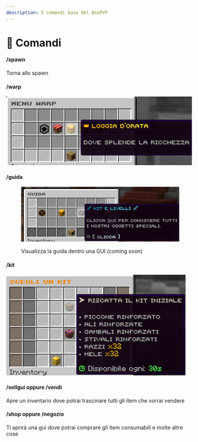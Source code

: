 ```yaml
---
description: I comandi base del BoxPVP
---
```


# 🔌 Comandi

#### /spawn

Torna allo spawn

#### /warp

![](<.gitbook/assets/image (6).png>)

#### /guida

<div align="left"><figure><img src=".gitbook/assets/image (5).png" alt="" width="434"><figcaption><p>Visualizza la guida dentro una GUI (coming soon)</p></figcaption></figure></div>

#### /kit

![](<.gitbook/assets/image (7).png>)

#### /sellgui oppure /vendi

Apre un inventario dove potrai trascinare tutti gli item che vorrai vendere

#### /shop oppure /negozio

Ti aprirà una gui dove potrai comprare gli item consumabili e molte altre cose



